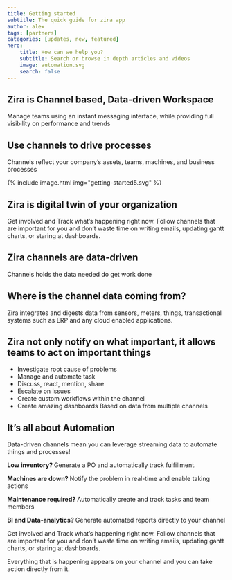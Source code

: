 ```yaml
---
title: Getting started
subtitle: The quick guide for zira app
author: alex
tags: [partners]
categories: [updates, new, featured]
hero:
    title: How can we help you?
    subtitle: Search or browse in depth articles and videos
    image: automation.svg
    search: false
---
```


## Zira is Channel based, Data-driven Workspace
Manage teams using an instant messaging interface, while providing full visibility on performance and trends

## Use channels to drive processes

Channels reflect your company’s assets, teams, machines, and business processes

{% include image.html img="getting-started5.svg" %}

## Zira is digital twin of your organization
Get involved and Track what’s happening right now. Follow channels that are important for you and don’t waste time on writing emails, updating gantt charts, or staring at dashboards.

## Zira channels are data-driven

Channels holds the data needed do get work done

## Where is the channel data coming from?
Zira integrates and digests data from sensors, meters, things, transactional systems such as ERP and any cloud enabled applications.

## Zira not only notify on what important, it allows teams to act on important things

- Investigate root cause of problems
- Manage and automate task
- Discuss, react, mention, share
- Escalate on issues
- Create custom workflows within the channel
- Create amazing dashboards Based on data from multiple channels

## It’s all about Automation
Data-driven channels mean you can leverage streaming data to automate things and processes!

<p class="uk-text-small"><b>Low inventory? </b> Generate a PO and automatically track fulfillment.</p>
<p class="uk-text-small"><b>Machines are down? </b> Notify the problem in real-time and enable taking
    actions</p>
<p class="uk-text-small"><b>Maintenance required? </b> Automatically create and track tasks and team members
</p>
<p class="uk-text-small"><b>BI and Data-analytics? </b> Generate automated reports directly to your channel
</p>

Get involved and Track what’s happening right now.
Follow channels that are important for you and don’t waste time on writing emails, updating gantt
charts, or staring at dashboards. 

Everything that is happening appears on your channel and you can take
    action directly from it.